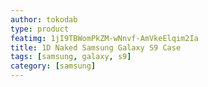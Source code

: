 ```yaml
---
author: tokodab
type: product
featimg: 1jI9TBWomPkZM-wNnvf-AmVkeElqim2Ia
title: 1D Naked Samsung Galaxy S9 Case
tags: [samsung, galaxy, s9]
category: [samsung]
---
```

